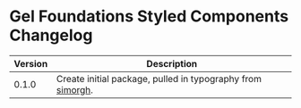 # Gel Foundations Styled Components Changelog

| Version | Description |
|---------|-------------|
| 0.1.0   | Create initial package, pulled in typography from [simorgh](https://github.com/BBC-News/simorgh). |
